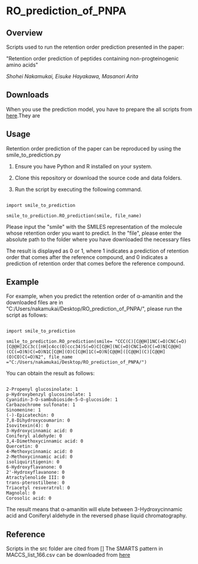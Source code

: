 # RO_prediction_of_PNPA
## Overview
Scripts used to run the retention order prediction presented in the paper:

"Retention order prediction of peptides containing non-progteinogenic amino acids"

_Shohei Nakamukai, Eisuke Hayakawa, Masanori Arita_

## Downloads

When you use the prediction model, you have to prepare the all scripts from [here](https://version.aalto.fi/gitlab/bache1/retention_order_prediction/-/tree/master/src?ref_type=heads).They are 

## Usage

Retention order prediction of the paper can be reproduced by using the smile_to_prediction.py

1. Ensure you have Python and R installed on your system.

2. Clone this repository or download the source code and data folders.

3. Run the script by executing the following command.

```

import smile_to_prediction
                        
smile_to_prediction.RO_prediction(smile, file_name)

```

Please input the "smile" with the SMILES representation of the molecule whose retention order you want to predict. In the "file", please enter the absolute path to the folder where you have downloaded the necessary files

The result is displayed as 0 or 1, where 1 indicates a prediction of retention order that comes after the reference compound, and 0 indicates a prediction of retention order that comes before the reference compound.

## Example

For example, when you predict the retention order of α-amanitin and the downloaded files are in "C:/Users/nakamukai/Desktop/RO_prediction_of_PNPA/", please run the script as follows:

```

import smile_to_prediction

smile_to_prediction.RO_prediction(smile= "CCC(C)[C@@H]1NC(=O)CNC(=O)[C@@H]2Cc3c([nH]c4cc(O)ccc34)S(=O)C[C@H](NC(=O)CNC1=O)C(=O)N[C@@H](CC(=O)N)C(=O)N1C[C@H](O)C[C@H]1C(=O)N[C@@H]([C@@H](C)[C@@H](O)CO)C(=O)N2", file_name ="C:/Users/nakamukai/Desktop/RO_prediction_of_PNPA/")

```

You can obtain the result as follows:

```

2-Propenyl glucosinolate: 1
p-Hydroxybenzyl glucosinolate: 1
Cyanidin-3-O-sambubioside-5-O-glucoside: 1
Carbazochrome sulfonate: 1
Sinomenine: 1
(-)-Epicatechin: 0
7,8-Dihydroxycoumarin: 0
Isovitexin(4): 0
3-Hydroxycinnamic acid: 0
Coniferyl aldehyde: 0
3,4-Dimethoxycinnamic acid: 0
Quercetin: 0
4-Methoxycinnamic acid: 0
2-Methoxycinnamic acid: 0
isoliquiritigenin: 0
6-Hydroxyflavanone: 0
2'-Hydroxyflavanone: 0
Atractylenolide III: 0
trans-pterostilbene: 0
Triacetyl resveratrol: 0
Magnolol: 0
Corosolic acid: 0

```

The result means that α-amanitin will elute between 3-Hydroxycinnamic acid and Coniferyl aldehyde in the reversed phase liquid chromatography.

## Reference

Scripts in the src folder are cited from []
The SMARTS pattern in MACCS_list_166.csv can be downloaded from [here](https://github.com/cdk/cdk/blob/4004eb64fd7e94a0da674ae2c0eedba79fda425f/descriptor/fingerprint/src/main/resources/org/openscience/cdk/fingerprint/data/SMARTS_countable_MACCS_keys.txt)
